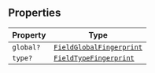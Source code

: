 ## Properties

| Property                      | Type                                                  |
| ----------------------------- | ----------------------------------------------------- |
| <a id="global"></a> `global?` | [`FieldGlobalFingerprint`](FieldGlobalFingerprint.md) |
| <a id="type"></a> `type?`     | [`FieldTypeFingerprint`](FieldTypeFingerprint.md)     |
